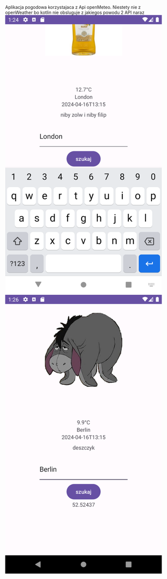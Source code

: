 Aplikacja pogodowa korzystajaca z Api openMeteo. Niestety nie z openWeather bo kotlin nie obsluguje z jakiegos powodu 2 API naraz
![alt text](1.png)
![alt text](2.png)
